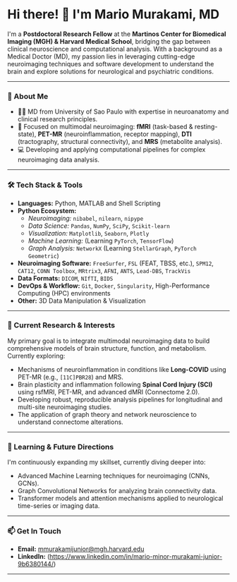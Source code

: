 # Hi there! 👋 I'm Mario Murakami, MD

I'm a **Postdoctoral Research Fellow** at the **Martinos Center for Biomedical Imaging (MGH) & Harvard Medical School**, bridging the gap between clinical neuroscience and computational analysis. With a background as a Medical Doctor (MD), my passion lies in leveraging cutting-edge neuroimaging techniques and software development to understand the brain and explore solutions for neurological and psychiatric conditions.

---

### 🧠 About Me

* 👨‍⚕️ MD from University of Sao Paulo with expertise in neuroanatomy and clinical research principles.
* 🔬 Focused on multimodal neuroimaging: **fMRI** (task-based & resting-state), **PET-MR** (neuroinflammation, receptor mapping), **DTI** (tractography, structural connectivity), and **MRS** (metabolite analysis).
* 💻 Developing and applying computational pipelines for complex neuroimaging data analysis.

---

### 🛠️ Tech Stack & Tools

* **Languages:** Python, MATLAB and Shell Scripting
* **Python Ecosystem:**
    * *Neuroimaging:* `nibabel`, `nilearn`, `nipype`
    * *Data Science:* `Pandas`, `NumPy`, `SciPy`, `Scikit-learn`
    * *Visualization:* `Matplotlib`, `Seaborn`, `Plotly`
    * *Machine Learning:* (Learning `PyTorch`, `TensorFlow`)
    * *Graph Analysis:* `NetworkX` (Learning `StellarGraph`, `PyTorch Geometric`)
* **Neuroimaging Software:** `FreeSurfer`, `FSL` (FEAT, TBSS, etc.), `SPM12`, `CAT12`, `CONN Toolbox`, `MRtrix3`, `AFNI`, `ANTS`,  `Lead-DBS`, `TrackVis`
* **Data Formats:** `DICOM`, `NIfTI`, `BIDS`
* **DevOps & Workflow:** `Git`, `Docker`, `Singularity`, High-Performance Computing (HPC) environments
* **Other:** 3D Data Manipulation & Visualization

---

### 🔭 Current Research & Interests

My primary goal is to integrate multimodal neuroimaging data to build comprehensive models of brain structure, function, and metabolism. Currently exploring:

* Mechanisms of neuroinflammation in conditions like **Long-COVID** using PET-MR (e.g., `[11C]PBR28`) and MRS.
* Brain plasticity and inflammation following **Spinal Cord Injury (SCI)** using rsfMRI, PET-MR, and advanced dMRI (Connectome 2.0).
* Developing robust, reproducible analysis pipelines for longitudinal and multi-site neuroimaging studies.
* The application of graph theory and network neuroscience to understand connectome alterations.

---

### 🌱 Learning & Future Directions

I'm continuously expanding my skillset, currently diving deeper into:

* Advanced Machine Learning techniques for neuroimaging (CNNs, GCNs).
* Graph Convolutional Networks for analyzing brain connectivity data.
* Transformer models and attention mechanisms applied to neurological time-series or imaging data.

---

### 📫 Get In Touch

* **Email:** mmurakamijunior@mgh.harvard.edu
* **LinkedIn:** (https://www.linkedin.com/in/mario-minor-murakami-junior-9b6380144/)

---
